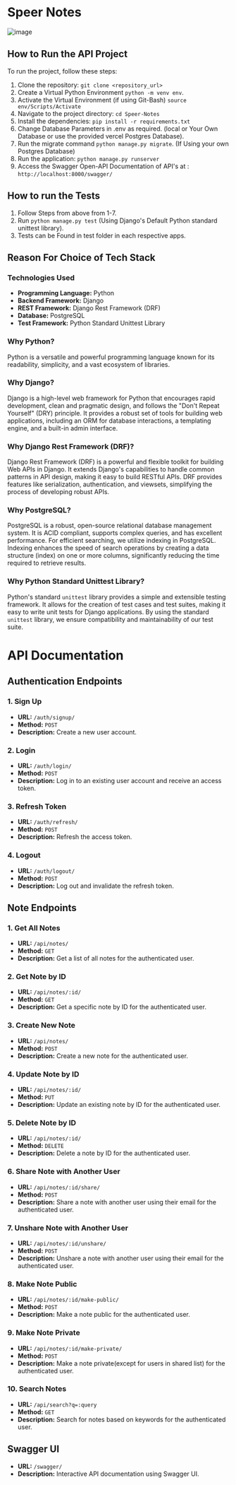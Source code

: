 # Speer Notes

![image](https://github.com/EGhost98/Speer_Notes/assets/76267623/cedacbda-942b-4c52-b530-ddc35e2b7c8b)

## How to Run the API Project
To run the project, follow these steps:

1. Clone the repository: `git clone <repository_url>`
2. Create a Virtual Python Environment `python -m venv env`.
3. Activate the Virtual Environment (if using Git-Bash) `source env/Scripts/Activate`
4. Navigate to the project directory: `cd Speer-Notes`
5. Install the dependencies: `pip install -r requirements.txt`
6. Change Database Parameters in .env as required. (local or Your Own Database or use the provided vercel Postgres Database).
7. Run the migrate command `python manage.py migrate`. (If Using your own Postgres Database)
8. Run the application: `python manage.py runserver`
9. Access the Swagger Open-API Documentation of API's at : `http://localhost:8000/swagger/`

## How to run the Tests

1. Follow Steps from above from 1-7.
2. Run `python manage.py test` (Using Django's Default Python standard unittest library).
3. Tests can be Found in test folder in each respective apps.

## Reason For Choice of Tech Stack

### Technologies Used

- **Programming Language:** Python
- **Backend Framework:** Django
- **REST Framework:** Django Rest Framework (DRF)
- **Database:** PostgreSQL
- **Test Framework:** Python Standard Unittest Library

### Why Python?

Python is a versatile and powerful programming language known for its readability, simplicity, and a vast ecosystem of libraries.

### Why Django?

Django is a high-level web framework for Python that encourages rapid development, clean and pragmatic design, and follows the "Don't Repeat Yourself" (DRY) principle. It provides a robust set of tools for building web applications, including an ORM for database interactions, a templating engine, and a built-in admin interface.

### Why Django Rest Framework (DRF)?

Django Rest Framework (DRF) is a powerful and flexible toolkit for building Web APIs in Django. It extends Django's capabilities to handle common patterns in API design, making it easy to build RESTful APIs. DRF provides features like serialization, authentication, and viewsets, simplifying the process of developing robust APIs.

### Why PostgreSQL?

PostgreSQL is a robust, open-source relational database management system. It is ACID compliant, supports complex queries, and has excellent performance. For efficient searching, we utilize indexing in PostgreSQL. Indexing enhances the speed of search operations by creating a data structure (index) on one or more columns, significantly reducing the time required to retrieve results.

### Why Python Standard Unittest Library?

Python's standard `unittest` library provides a simple and extensible testing framework. It allows for the creation of test cases and test suites, making it easy to write unit tests for Django applications. By using the standard `unittest` library, we ensure compatibility and maintainability of our test suite.

# API Documentation

## Authentication Endpoints

### 1. Sign Up

- **URL:** `/auth/signup/`
- **Method:** `POST`
- **Description:** Create a new user account.

### 2. Login

- **URL:** `/auth/login/`
- **Method:** `POST`
- **Description:** Log in to an existing user account and receive an access token.

### 3. Refresh Token

- **URL:** `/auth/refresh/`
- **Method:** `POST`
- **Description:** Refresh the access token.

### 4. Logout

- **URL:** `/auth/logout/`
- **Method:** `POST`
- **Description:** Log out and invalidate the refresh token.

## Note Endpoints

### 1. Get All Notes

- **URL:** `/api/notes/`
- **Method:** `GET`
- **Description:** Get a list of all notes for the authenticated user.

### 2. Get Note by ID

- **URL:** `/api/notes/:id/`
- **Method:** `GET`
- **Description:** Get a specific note by ID for the authenticated user.

### 3. Create New Note

- **URL:** `/api/notes/`
- **Method:** `POST`
- **Description:** Create a new note for the authenticated user.

### 4. Update Note by ID

- **URL:** `/api/notes/:id/`
- **Method:** `PUT`
- **Description:** Update an existing note by ID for the authenticated user.

### 5. Delete Note by ID

- **URL:** `/api/notes/:id/`
- **Method:** `DELETE`
- **Description:** Delete a note by ID for the authenticated user.

### 6. Share Note with Another User

- **URL:** `/api/notes/:id/share/`
- **Method:** `POST`
- **Description:** Share a note with another user using their email for the authenticated user.

### 7. Unshare Note with Another User

- **URL:** `/api/notes/:id/unshare/`
- **Method:** `POST`
- **Description:** Unshare a note with another user using their email for the authenticated user.

### 8. Make Note Public

- **URL:** `/api/notes/:id/make-public/`
- **Method:** `POST`
- **Description:** Make a note public for the authenticated user.

### 9. Make Note Private

- **URL:** `/api/notes/:id/make-private/`
- **Method:** `POST`
- **Description:** Make a note private(except for users in shared list) for the authenticated user.

### 10. Search Notes

- **URL:** `/api/search?q=:query`
- **Method:** `GET`
- **Description:** Search for notes based on keywords for the authenticated user.

## Swagger UI

- **URL:** `/swagger/`
- **Description:** Interactive API documentation using Swagger UI.
